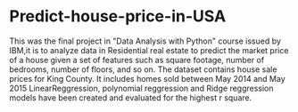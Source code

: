 # Predict-house-price-in-USA
This was the final project  in "Data Analysis with Python" course issued by IBM,it is to analyze data in Residential real estate to predict the market price of a house given a set of features such as square footage, number of bedrooms, number of floors, and so on.
The dataset contains house sale prices for King County. It includes homes sold between May 2014 and May 2015
LinearReggression, polynomial reggression and Ridge reggression models have been created and evaluated for the highest r square.   
